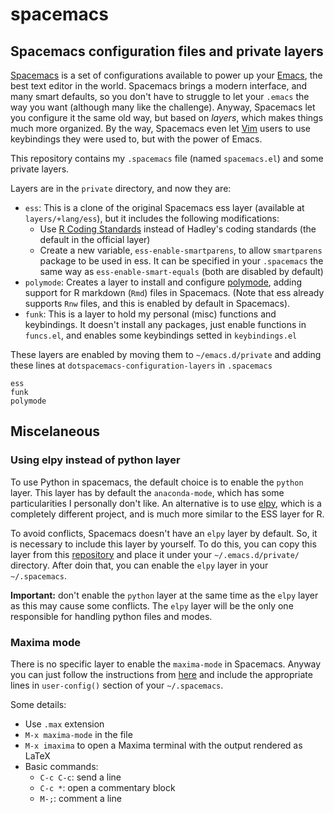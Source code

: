 # spacemacs

## Spacemacs configuration files and private layers

[Spacemacs] is a set of configurations available to power up your
[Emacs], the best text editor in the world. Spacemacs brings a modern
interface, and many smart defaults, so you don't have to struggle to let
your `.emacs` the way you want (although many like the challenge).
Anyway, Spacemacs let you configure it the same old way, but based on
*layers*, which makes things much more organized. By the way, Spacemacs
even let [Vim] users to use keybindings they were used to, but
with the power of Emacs.

This repository contains my `.spacemacs` file (named `spacemacs.el`) and
some private layers.

Layers are in the `private` directory, and now they are:

- `ess`: This is a clone of the original Spacemacs ess layer
  (available at `layers/+lang/ess`), but it includes the following
  modifications:
  - Use [R Coding Standards] instead of Hadley's coding standards (the
    default in the official layer)
  - Create a new variable, `ess-enable-smartparens`, to allow
    `smartparens` package to be used in ess. It can be specified in your
    `.spacemacs` the same way as `ess-enable-smart-equals` (both are
    disabled by default)
- `polymode`: Creates a layer to install and configure [polymode],
  adding support for R markdown (`Rmd`) files in Spacemacs.
  (Note that ess already supports `Rnw` files, and this is enabled by
  default in Spacemacs).
- `funk`: This is a layer to hold my personal (misc) functions and
  keybindings. It doesn't install any packages, just enable functions in
  `funcs.el`, and enables some keybindings setted in `keybindings.el`

These layers are enabled by moving them to `~/emacs.d/private` and adding
these lines at `dotspacemacs-configuration-layers` in `.spacemacs`

```
ess
funk
polymode
```

## Miscelaneous

### Using elpy instead of python layer

To use Python in spacemacs, the default choice is to enable the `python`
layer. This layer has by default the `anaconda-mode`, which has some
particularities I personally don't like. An alternative is to use
[elpy], which is a completely different project, and is much more
similar to the ESS layer for R.

To avoid conflicts, Spacemacs doesn't have an `elpy` layer by default.
So, it is necessary to include this layer by yourself. To do this, you
can copy this layer from this
[repository](https://github.com/rgemulla/spacemacs-layers) and place it
under your `~/.emacs.d/private/` directory. After doin that, you can
enable the `elpy` layer in your `~/.spacemacs`.

**Important:** don't enable the `python` layer at the same time as the
`elpy` layer as this may cause some conflicts. The `elpy` layer will be
the only one responsible for handling python files and modes.

### Maxima mode

There is no specific layer to enable the `maxima-mode` in Spacemacs.
Anyway you can just follow the instructions from
[here](https://www.emacswiki.org/emacs/MaximaMode) and include the
appropriate lines in `user-config()` section of your `~/.spacemacs`.

Some details:

- Use `.max` extension
- `M-x maxima-mode` in the file
- `M-x imaxima` to open a Maxima terminal with the output rendered as
  LaTeX
- Basic commands:
  - `C-c C-c`: send a line
  - `C-c *`: open a commentary block
  - `M-;`: comment a line


[polymode]: https://github.com/vspinu/polymode
[R Coding Standards]: https://cran.r-project.org/doc/manuals/R-ints.html#R-coding-standards
[Spacemacs]: http://spacemacs.org/
[Emacs]: https://www.gnu.org/software/emacs/
[Vim]: http://www.vim.org/
[elpy]: https://github.com/jorgenschaefer/elpy
